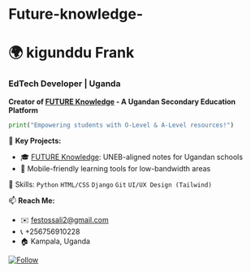 # Future-knowledge-
# 🌍 kigunddu Frank
### **EdTech Developer | Uganda**  
**Creator of [FUTURE Knowledge](https://github.com/your-username/future-knowledge) - A Ugandan Secondary Education Platform**  

```python
print("Empowering students with O-Level & A-Level resources!")
```

📌 **Key Projects:**  
- 🎓 [FUTURE Knowledge](https://your-username.github.io/future-knowledge): UNEB-aligned notes for Ugandan schools  
- 📱 Mobile-friendly learning tools for low-bandwidth areas  

🔧 Skills:
`Python` `HTML/CSS` `Django` `Git` `UI/UX Design (Tailwind)`  

📫 **Reach Me:**  
- ✉️ festossali2@gmail.com  
- 📞 +256756910228  
- 🏠 Kampala, Uganda  

[![Follow](https://img.shields.io/github/followers/your-username?label=Follow%20on%20GitHub&style=social)](https://github.com/your-username)
